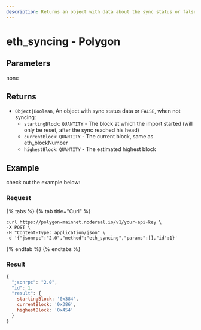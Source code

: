 ```yaml
---
description: Returns an object with data about the sync status or false
---
```


# eth\_syncing - Polygon

## Parameters

none

## Returns

* `Object|Boolean`, An object with sync status data or `FALSE`, when not syncing:
  * `startingBlock`: `QUANTITY` - The block at which the import started (will only be reset, after the sync reached his head)
  * `currentBlock`: `QUANTITY` - The current block, same as eth\_blockNumber
  * `highestBlock`: `QUANTITY` - The estimated highest block

## Example

check out the example below:

### Request

{% tabs %}
{% tab title="Curl" %}
```
curl https://polygon-mainnet.nodereal.io/v1/your-api-key \
-X POST \
-H "Content-Type: application/json" \
-d '{"jsonrpc":"2.0","method":"eth_syncing","params":[],"id":1}'
```
{% endtab %}
{% endtabs %}

### Result

```javascript
{
  "jsonrpc": "2.0",
  "id": 1,
  "result": {
    startingBlock: '0x384',
    currentBlock: '0x386',
    highestBlock: '0x454'
  }
}
```

